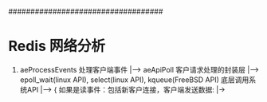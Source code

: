###################################
# Redis 网络分析

1. aeProcessEvents 处理客户端事件
	|--> aeApiPoll 客户请求处理的封装层
		|--> epoll_wait(linux API), select(linux API), kqueue(FreeBSD API) 底层调用系统API
		|--> { 如果是读事件：包括新客户连接，客户端发送数据:
				|-> 
